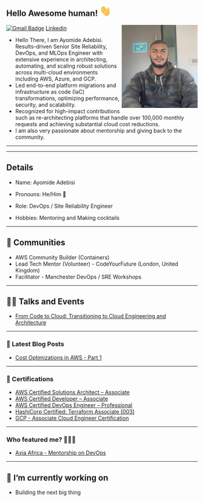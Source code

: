 <h2> Hello Awesome human! <img src="https://raw.githubusercontent.com/ABSphreak/ABSphreak/master/gifs/Hi.gif" width="30px"></h2>

<img align='right' src="https://raw.githubusercontent.com/alsaheem/alsaheem/main/adebisi-ayomide-picture.png" width='200"'>

[![Gmail Badge](https://img.shields.io/badge/-adebisiayomide07@gmail.com-c14438?style=flat-square&logo=Gmail&logoColor=white&link=mailto:adebisiayomide07@gmail.com)](mailto:adebisiayomide07@gmail.com) [Linkedin](https://www.linkedin.com/in/adebisi-ayomide/) 

- Hello There, I am Ayomide Adebisi. Results-driven Senior Site Reliability, DevOps, and MLOps Engineer with extensive experience in architecting, automating, and scaling robust solutions across multi-cloud environments including AWS, Azure, and GCP.
- Led end-to-end platform migrations and infrastructure as code (IaC) transformations, optimizing performance, security, and scalability.
- Recognized for high-impact contributions such as re-architecting platforms that handle over 100,000 monthly requests and achieving substantial cloud cost reductions.  
- I am also very passionate about mentorship and giving back to the community.

---
    
---

## Details
- Name: Ayomide Adebisi
- Pronouns: He/Him :man:


- Role: DevOps / Site Reliability Engineer
- Hobbies: Mentoring and Making cocktails

---

## 👯 Communities
- AWS Community Builder (Containers)
- Lead Tech Mentor (Volunteer) - CodeYourFuture (London, United Kingdom)
- Facilitator - Manchester DevOps / SRE Workshops

---

## 📣📣 Talks and Events
- [From Code to Cloud: Transitioning to Cloud Engineering and Architecture](https://www.meetup.com/manchester-devops-sre-workshops/events/302490414)

---

### 📕 Latest Blog Posts

<!-- BLOG-POST-LIST:START -->

- [Cost Optimizations in AWS - Part 1](https://dev.to/alsaheem/cost-optimizations-in-aws-part-1-25mn)

---

### 📕 Certifications

- [AWS Certified Solutions Architect – Associate](https://www.credly.com/badges/04ca2519-9167-4197-89a6-841e80f8d6e5)
- [AWS Certified Developer – Associate](https://www.credly.com/badges/ddd0daaa-4ea3-4da7-906b-dab4875ae535)
- [AWS Certified DevOps Engineer – Professional](https://www.credly.com/badges/255f91c8-effb-4cfc-9ab2-633e4daf13d4)
- [HashiCorp Certified: Terraform Associate (003)](https://www.credly.com/badges/c8399d32-fdf6-475c-a5b2-ad8b11a50907)
- [GCP - Associate Cloud Engineer Certification](https://www.credly.com/badges/3f80f9ba-022a-43d9-a8ad-eb2fdbb052d7)

---

### Who featured me? 🥳🫢🤩 
- [Axia Africa - Mentorship on DevOps](https://x.com/link/link)

---

## 🔭 I’m currently working on
- Building the next big thing

